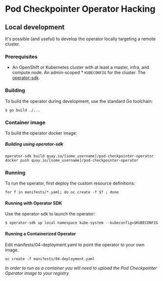 # Pod Checkpointer Operator Hacking

## Local development

It's possible (and useful) to develop the operator locally targeting a remote cluster.

### Prerequisites

* An OpenShift or Kubernetes cluster with at least a master, infra, and compute
node. An admin-scoped * `KUBECONFIG` for the cluster. The [operator-sdk](https://github.com/operator-framework/operator-sdk).

### Building

To build the operator during development, use the standard Go toolchain:

```
$ go build ./...
```

### Container image

To build the operator docker image:

##### Building using operator-sdk

```
operator-sdk build quay.io/[some_username]/pod-checkpointer-operator
docker push quay.io/[some_username]/pod-checkpointer-operator
```

### Running

To run the operator, first deploy the custom resource definitions:

```
for f in manifests/*.yaml; do oc create -f $f ; done
```

#### Running with Operator SDK

Use the operator-sdk to launch the operator:

```
$ operator-sdk up local namespace kube-system --kubeconfig=$KUBECONFIG
```

#### Running a Containerized Operator

Edit manifests/04-deployment.yaml to point the operator to your own image.

```
oc create -f manifests/04-deployment.yaml
```

*In order to run as a container you will need to upload the Pod Checkpointer Operator image to your registry*

